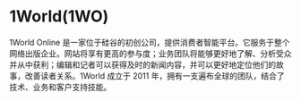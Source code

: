 # 1World(1WO)

1World Online 是一家位于硅谷的初创公司，提供消费者智能平台。它服务于整个网络出版企业。网站将享有更高的参与度；业务团队将能够更好地了解、分析受众并从中获利；编辑和记者可以获得及时的新闻内容，并可以更好地定位他们的故事，改善读者关系。1World 成立于 2011 年，拥有一支遍布全球的团队，结合了技术、业务和客户支持技能。
